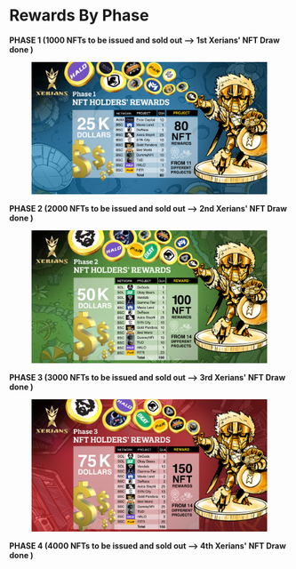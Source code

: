 # Rewards By Phase

**PHASE 1 (1000 NFTs to be issued and sold out --> 1st Xerians' NFT Draw done )**&#x20;

<figure><img src="../../.gitbook/assets/PHS1-küçük.png" alt=""><figcaption></figcaption></figure>

**PHASE 2 (2000 NFTs to be issued and sold out --> 2nd Xerians' NFT Draw done )**&#x20;

<figure><img src="../../.gitbook/assets/PHS2-KÜÇÜK.png" alt=""><figcaption></figcaption></figure>

**PHASE 3 (3000 NFTs to be issued and sold out --> 3rd Xerians' NFT Draw done )**&#x20;

<figure><img src="../../.gitbook/assets/PHS3-KÜÇÜK.png" alt=""><figcaption></figcaption></figure>

**PHASE 4 (4000 NFTs to be issued and sold out --> 4th Xerians' NFT Draw done )**&#x20;

<figure><img src="../../.gitbook/assets/PHS4.png" alt=""><figcaption></figcaption></figure>

